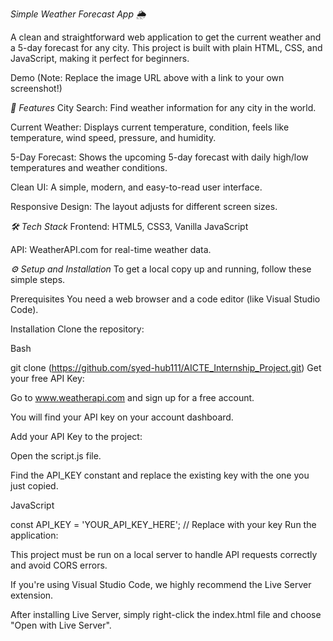*Simple Weather Forecast App 🌦️*

A clean and straightforward web application to get the current weather and a 5-day forecast for any city. This project is built with plain HTML, CSS, and JavaScript, making it perfect for beginners.

Demo
(Note: Replace the image URL above with a link to your own screenshot!)

*🚀 Features*
City Search: Find weather information for any city in the world.

Current Weather: Displays current temperature, condition, feels like temperature, wind speed, pressure, and humidity.

5-Day Forecast: Shows the upcoming 5-day forecast with daily high/low temperatures and weather conditions.

Clean UI: A simple, modern, and easy-to-read user interface.

Responsive Design: The layout adjusts for different screen sizes.

*🛠️ Tech Stack*
Frontend: HTML5, CSS3, Vanilla JavaScript

API: WeatherAPI.com for real-time weather data.

*⚙️ Setup and Installation*
To get a local copy up and running, follow these simple steps.

Prerequisites
You need a web browser and a code editor (like Visual Studio Code).

Installation
Clone the repository:

Bash

git clone (https://github.com/syed-hub111/AICTE_Internship_Project.git)
Get your free API Key:

Go to www.weatherapi.com and sign up for a free account.

You will find your API key on your account dashboard.

Add your API Key to the project:

Open the script.js file.

Find the API_KEY constant and replace the existing key with the one you just copied.

JavaScript

const API_KEY = 'YOUR_API_KEY_HERE'; // Replace with your key
Run the application:

This project must be run on a local server to handle API requests correctly and avoid CORS errors.

If you're using Visual Studio Code, we highly recommend the Live Server extension.

After installing Live Server, simply right-click the index.html file and choose "Open with Live Server".
